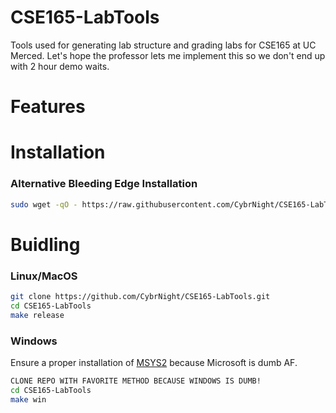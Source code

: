 
# CSE165-LabTools
Tools used for generating lab structure and grading labs for CSE165 at UC Merced.
Let's hope the professor lets me implement this so we don't end up with 2 hour demo waits.

# Features

# Installation
### Alternative Bleeding Edge Installation
```bash
sudo wget -qO - https://raw.githubusercontent.com/CybrNight/CSE165-LabTools/master/install.sh | sudo bash
```

# Buidling

### Linux/MacOS
```bash
git clone https://github.com/CybrNight/CSE165-LabTools.git
cd CSE165-LabTools
make release
```
### Windows 
Ensure a proper installation of [MSYS2](https://www.msys2.org/) because Microsoft is dumb AF.
```bash
CLONE REPO WITH FAVORITE METHOD BECAUSE WINDOWS IS DUMB!
cd CSE165-LabTools
make win
```
